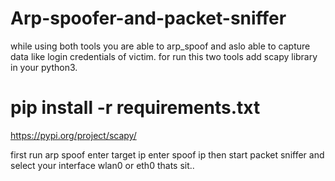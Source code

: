 # Arp-spoofer-and-packet-sniffer

while using both tools you are able to arp_spoof and aslo able to capture data like login credentials of victim.
for run this two tools add scapy library in your python3.

# pip install -r requirements.txt

https://pypi.org/project/scapy/

first run arp spoof 
enter target ip
enter spoof ip
then start packet sniffer and select your interface wlan0 or eth0
thats sit.. 
